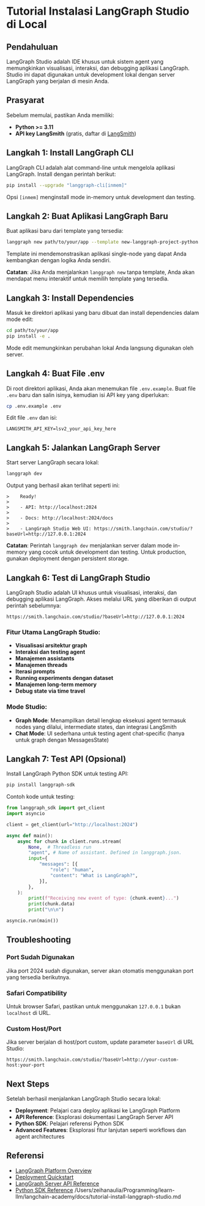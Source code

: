 # Tutorial Instalasi LangGraph Studio di Local

## Pendahuluan

LangGraph Studio adalah IDE khusus untuk sistem agent yang memungkinkan visualisasi, interaksi, dan debugging aplikasi LangGraph. Studio ini dapat digunakan untuk development lokal dengan server LangGraph yang berjalan di mesin Anda.

## Prasyarat

Sebelum memulai, pastikan Anda memiliki:

- **Python >= 3.11**
- **API key LangSmith** (gratis, daftar di [LangSmith](https://smith.langchain.com/settings))

## Langkah 1: Install LangGraph CLI

LangGraph CLI adalah alat command-line untuk mengelola aplikasi LangGraph. Install dengan perintah berikut:

```bash
pip install --upgrade "langgraph-cli[inmem]"
```

Opsi `[inmem]` menginstall mode in-memory untuk development dan testing.

## Langkah 2: Buat Aplikasi LangGraph Baru

Buat aplikasi baru dari template yang tersedia:

```bash
langgraph new path/to/your/app --template new-langgraph-project-python
```

Template ini mendemonstrasikan aplikasi single-node yang dapat Anda kembangkan dengan logika Anda sendiri.

**Catatan**: Jika Anda menjalankan `langgraph new` tanpa template, Anda akan mendapat menu interaktif untuk memilih template yang tersedia.

## Langkah 3: Install Dependencies

Masuk ke direktori aplikasi yang baru dibuat dan install dependencies dalam mode edit:

```bash
cd path/to/your/app
pip install -e .
```

Mode edit memungkinkan perubahan lokal Anda langsung digunakan oleh server.

## Langkah 4: Buat File .env

Di root direktori aplikasi, Anda akan menemukan file `.env.example`. Buat file `.env` baru dan salin isinya, kemudian isi API key yang diperlukan:

```bash
cp .env.example .env
```

Edit file `.env` dan isi:

```env
LANGSMITH_API_KEY=lsv2_your_api_key_here
```

## Langkah 5: Jalankan LangGraph Server

Start server LangGraph secara lokal:

```bash
langgraph dev
```

Output yang berhasil akan terlihat seperti ini:

```
>    Ready!
>
>    - API: http://localhost:2024
>
>    - Docs: http://localhost:2024/docs
>
>    - LangGraph Studio Web UI: https://smith.langchain.com/studio/?baseUrl=http://127.0.0.1:2024
```

**Catatan**: Perintah `langgraph dev` menjalankan server dalam mode in-memory yang cocok untuk development dan testing. Untuk production, gunakan deployment dengan persistent storage.

## Langkah 6: Test di LangGraph Studio

LangGraph Studio adalah UI khusus untuk visualisasi, interaksi, dan debugging aplikasi LangGraph. Akses melalui URL yang diberikan di output perintah sebelumnya:

```
https://smith.langchain.com/studio/?baseUrl=http://127.0.0.1:2024
```

### Fitur Utama LangGraph Studio:

- **Visualisasi arsitektur graph**
- **Interaksi dan testing agent**
- **Manajemen assistants**
- **Manajemen threads**
- **Iterasi prompts**
- **Running experiments dengan dataset**
- **Manajemen long-term memory**
- **Debug state via time travel**

### Mode Studio:

- **Graph Mode**: Menampilkan detail lengkap eksekusi agent termasuk nodes yang dilalui, intermediate states, dan integrasi LangSmith
- **Chat Mode**: UI sederhana untuk testing agent chat-specific (hanya untuk graph dengan MessagesState)

## Langkah 7: Test API (Opsional)

Install LangGraph Python SDK untuk testing API:

```bash
pip install langgraph-sdk
```

Contoh kode untuk testing:

```python
from langgraph_sdk import get_client
import asyncio

client = get_client(url="http://localhost:2024")

async def main():
    async for chunk in client.runs.stream(
        None,  # Threadless run
        "agent", # Name of assistant. Defined in langgraph.json.
        input={
            "messages": [{
                "role": "human",
                "content": "What is LangGraph?",
            }],
        },
    ):
        print(f"Receiving new event of type: {chunk.event}...")
        print(chunk.data)
        print("\n\n")

asyncio.run(main())
```

## Troubleshooting

### Port Sudah Digunakan
Jika port 2024 sudah digunakan, server akan otomatis menggunakan port yang tersedia berikutnya.

### Safari Compatibility
Untuk browser Safari, pastikan untuk menggunakan `127.0.0.1` bukan `localhost` di URL.

### Custom Host/Port
Jika server berjalan di host/port custom, update parameter `baseUrl` di URL Studio:
```
https://smith.langchain.com/studio/?baseUrl=http://your-custom-host:your-port
```

## Next Steps

Setelah berhasil menjalankan LangGraph Studio secara lokal:

- **Deployment**: Pelajari cara deploy aplikasi ke LangGraph Platform
- **API Reference**: Eksplorasi dokumentasi LangGraph Server API
- **Python SDK**: Pelajari referensi Python SDK
- **Advanced Features**: Eksplorasi fitur lanjutan seperti workflows dan agent architectures

## Referensi

- [LangGraph Platform Overview](https://langchain-ai.github.io/langgraph/concepts/langgraph_platform/)
- [Deployment Quickstart](https://langchain-ai.github.io/langgraph/cloud/quick_start/)
- [LangGraph Server API Reference](https://langchain-ai.github.io/langgraph/cloud/reference/api/api_ref.html)
- [Python SDK Reference](https://langchain-ai.github.io/langgraph/cloud/reference/sdk/python_sdk_ref/)</content>
<parameter name="filePath">/Users/zeihanaulia/Programming/learn-llm/langchain-academy/docs/tutorial-install-langgraph-studio.md

